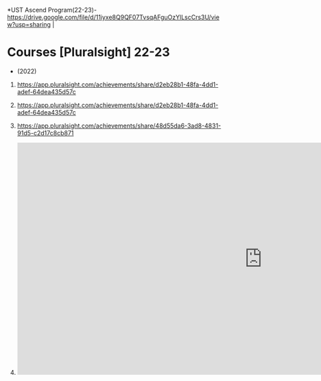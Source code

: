 *UST Ascend Program(22-23)-  https://drive.google.com/file/d/11iyxe8Q9QF07TvsqAFguOzYlLscCrs3U/view?usp=sharing |

# Courses [Pluralsight] 22-23
- (2022) 
1.	https://app.pluralsight.com/achievements/share/d2eb28b1-48fa-4dd1-adef-64dea435d57c
2.	https://app.pluralsight.com/achievements/share/d2eb28b1-48fa-4dd1-adef-64dea435d57c
3.	https://app.pluralsight.com/achievements/share/48d55da6-3ad8-4831-91d5-c2d17c8cb871
   
5.	<iframe title="PBI_Dashboard_Bank_Churn" width="1140" height="541.25" src="https://app.powerbi.com/reportEmbed?reportId=76f078b8-24d9-46aa-a2a4-3a76738e1ef0&autoAuth=true&ctid=abed1c74-6b00-48b2-9748-6dc46f3196b0" frameborder="0" allowFullScreen="true"></iframe>

